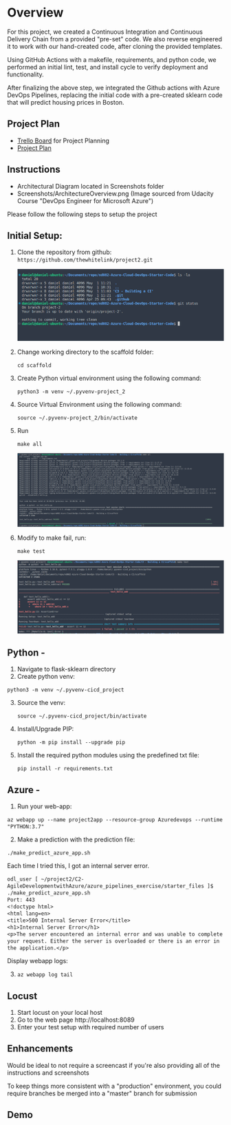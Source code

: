 # Overview

For this project, we created a Continuous Integration and Continuous Delivery Chain from a provided "pre-set" code. We also reverse engineered it to work with our hand-created code, after cloning the provided templates.

Using GitHub Actions with a makefile, requirements, and python code, we performed an initial lint, test, and install cycle to verify deployment and functionality.

After finalizing the above step, we integrated the Github actions with Azure DevOps Pipelines, replacing the initial code with a pre-created sklearn code that will predict housing prices in Boston.

## Project Plan

* [Trello Board](https://trello.com/b/qT4hBPf3/project-management) for Project Planning
* [Project Plan](Documents/ProjectPlan.xlsx)

## Instructions

* Architectural Diagram located in Screenshots folder
* Screenshots/ArchitectureOverview.png (Image sourced from Udacity Course "DevOps Engineer for Microsoft Azure")

Please follow the following steps to setup the project

## Initial Setup:

1. Clone the repository from github: `https://github.com/thewhitelink/project2.git`

   ![1682955161135](Images/1682955161135.png)
2. Change working directory to the scaffold folder:

   ```
   cd scaffold
   ```
3. Create Python virtual environment using the following command:

   ```
   python3 -m venv ~/.pyvenv-project_2
   ```
4. Source Virtual Environment using the following command:

   ```
   source ~/.pyvenv-project_2/bin/activate
   ```
5. Run

   ```
   make all
   ```

   ![1682956578670](Images/1682956578670.png)
6. Modify to make fail, run:

   ```
   make test
   ```

   ![1682956898023](Images/1682956898023.png)

## Python -

1. Navigate to flask-sklearn directory
2. Create python venv:

```
python3 -m venv ~/.pyvenv-cicd_project
```

3. Source the venv:
   ```
   source ~/.pyvenv-cicd_project/bin/activate
   ```
4. Install/Upgrade PIP:
   ```
   python -m pip install --upgrade pip
   ```
5. Install the required python modules using the predefined txt file:
   ```
   pip install -r requirements.txt
   ```

## Azure -

1. Run your web-app:

```
az webapp up --name project2app --resource-group Azuredevops --runtime "PYTHON:3.7"
```

2. Make a prediction with the prediction file:

```
./make_predict_azure_app.sh
```

Each time I tried this, I got an internal server error. 

```
odl_user [ ~/project2/C2-AgileDevelopmentwithAzure/azure_pipelines_exercise/starter_files ]$ ./make_predict_azure_app.sh 
Port: 443
<!doctype html>
<html lang=en>
<title>500 Internal Server Error</title>
<h1>Internal Server Error</h1>
<p>The server encountered an internal error and was unable to complete your request. Either the server is overloaded or there is an error in the application.</p>
```

Display webapp logs:

3. ```
   az webapp log tail
   ```

## Locust

1. Start locust on your local host
2. Go to the web page http://localhost:8089
3. Enter your test setup with required number of users

## Enhancements

Would be ideal to not require a screencast if you're also providing all of the instructions and screenshots

To keep things more consistent with a "production" environment, you could require branches be merged into a "master" branch for submission

## Demo
